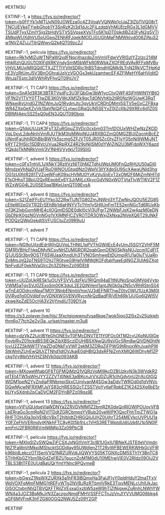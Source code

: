 #EXTM3U

EXTINF:-1, a
https://fvs.io/redirector?token=b0FFYk1xMTUxN09JOWEza0c4Z3VoaVVQNWp1clJaZ3lZbTlVQ08rTTNCUEVkeTYwbGhob1Y3SnRzK2t3d1dJc2FiLzdqbVhMUEtzRGx3L1dGMVVTSUdPTys1ZmlYSjg2bHdVSTV5SVpseXVsTFo5K1pDT0pkdlBZd3FyN2g5VTl4MkpWUXdhVU5pUGpqZENhRFJqeklMODJGUGhMaFNMWkIvd006ZjNuS2w1NVZ4ZjJJTlIrQWwvQ2k4QT09zcZJ




#EXTINF:-1, pelicula 
https://fvs.io/redirector?token=Rk1yMlZuWTNPaWQvdFNqcjlhazdpZmVmVFdwVVRISzlYZzlzc214MHhkRzhQUGU1OXlFdXRKVndySmM5bWFkR0RWbkZXOFREdVAyRFFpMVBvVHVLMUxjMllQQjlCTXJZTTlYVittSDRic1hBSTdmdHlQMk9LTnN2RkVCTHpKdnE3VzRtUmJ5V3BnOGhralJqVzVGOGs3ekUzamtwcEF4ZFlMeHY6aHViditDWnJaTEptc3dIVWhRVFhvQT09VJV7


#EXTINF:-1, T1 CAP3
https://fvs.io/redirector?token=SnA1d3R3K3BTRTVsdFc3U3FQbGw3bW1ycCtvOWF4SjFHWlN1YlBtOVF1N2V1TVY0TTIwZlE3K0VWcXM1Zk9qcTdONVhKb2tlR0NzWGUwK3RqTWNsei8yUndGZ1NZWmJuQ1RvdmJtc3gyUkVCRDhDMml5STV5eGxCZFBxaWR4ZXp0eXZvVk1SeVNiQjFCLytwcGRqQUN5SEYxZ0lZcllIb29XREc6d1Z0SDBIMjI4ejc5S25sQ0pEN3JQUT090bqx


#EXTINF:-1, T1 CAP4
https://fvs.io/redirector?token=Q1dqUUJzK3FsT3ZuRGpuZ3VDc0cxbm03Tm1DOUxlWHZwNzZKODVqL0xvL2dpNnhiVmRJUTlkM3lsMWpiNUJ4RXBGZmQ0MGZBUlZqcnhBcEZUNmlFaUhhRDhBbjBWYk5scmg5ZFJVT05JR05ZcGtyZFlvY05nNi9WMjJNTkRYT21HSlc1SDBVcUVua2RpRXZ4R29oNjlSM0dYWjZjN2U3MFdqWXY6azdYQkdoTkNNRkVmV3V1NHlVVytkUT09SIiG


#EXTINF:-1, advent 5
https://fvs.io/redirector?token=c0FsTnhVL1JXNkY3RzltVzNlT0hMZTdhUWpUM0FnQzRHUU50aDl0MmdzeVhNaDVUaFRuOWNOUGtqdlNzOWplV3llYXdpSU9ScXAwaUNld3hqOG1zU0htR281TVZoeWFoK09scHVMU0YvKzVuSnEvT2xOM2F6MjZmNHlTdE1sOHhsT3BpU2QxREpobEx6Y3JrMjlLcXkycGdVN0xWOTVtaTlvWTI6V2F1ZWZxWG04L2U0SE5qa1BKeUxnQT09EvsA

#EXTINF:-1, advent 6
https://fvs.io/redirector?token=S21ZelFFcEU1Yko3Z2RwTlJNTG80ZmJNWnl3YTZwNnJQOU5EZG85cEtleWl2eGVTR2ErSEhBb1dIaHNYVTc1Ym1ySHllUnFmTE52enNGcTd6RUxKbm13K2lxbGxmMHE4cllOQmlDSDE0dkI0cVl3UFgrT2NWbFJsK2w4azM0eDNGbDNrK0gzNGVnNGg1VXlMNFlCZVROTDR3OWxjZkNxa2NVeXQ6T29JNkFPODQzQWpGekdtSVFUSCtuZz09R9uU


#EXTINF:-1, advent 7



#EXTINF:-1, T1 CAP8
https://fvs.io/redirector?token=NG9oUjlzdEdrWjhQUVpLTHNtL1pPVThGWitEcE4yUmJ5SGY2VHF5MGM1RVBHcFhkeDMyNCsyNHZUMGROR2pabGpnOEN0SkNsNUJzcm1CdFlTQ1JUSSt3by9OSTF6SWJaaXhndUh3TVNOSmhweEtDUmpiR1J1a0luTVJaRnZnMmJnQ2pTNS9TOVJTRGtyeG9HelViMWdKOFdtaVhaeEdiNGZ3UlA6ZXptNnFvdUF0ekNVaGIrc2h3ZGNmZz09DEt8


#EXTINF:-1, T1 CAP9
https://fvs.io/redirector?token=UUZpUkRESk1uOUVFSVVLdzFkU1RIQm94aE1tNUNoSnpGMVd4VytpVWM5aTgySVJ0ZExoSm00K3duL2E2QjNVenl1anlJNGk0a2N5cVRhRStnS04wTnE4ODdrcnNpaTM0Y3NnbENmbVhqcVJ3dEFNRThwZ0tvOWU1UzA3M0t0VjRyd1g0OVdjbFoyVDNXWGVENVRycnNrQzBadFRjVEh6Rk1JUGo6QWI5VzkweXpZdE5OcHA3V2tjYmdiUT09DYJe


#EXTINF:-1, advent 10
https://s3.zplayer.live/hls/,5fxctgiowwnufvsa6kqe7wok5jqo32l5x2v25jzkjphthm6o77tch2e2vj3a,.urlset/master.m3u8


#EXTINF:-1, advent 11
https://fvs.io/redirector?token=dzVkZ2tJclBYeGhONE5vT0FMcDNVTE11Y0FOc0tTM2cyUXpNU0lOeFpyblRyZ01tckdBS3lEQkZibXBSczlDUHlBSXNwQU9sVGc5Rm8wQlVDN0htNlcvU2ZZSkNWTFVwZDg0NkFxVWF2ekM3ZDRqZjFPWG9tRnoxWnJvajhPWStkWnhZUnEwQlUrZTNhd1dlOVJkajE0dHBIQ3dxRFNiZnhXMlQ6WDhyM1ZPckg1Vy9lblVHVHZSNVk0dz093AKB


#EXTINF:-1, advent 12
https://fvs.io/redirector?token=MXoweWtabGF6TGFMQjMzQ1VQRzVqMi9kcDZBUzkyN3k3WVdkR2ptTEt4TW5sWHJYY2ZZVTI0NkE3alBKcnJrVVJDZUR1clhGdytnU2hXcGtGQWlDM1ppN2YyZndjaFRNbmpjSkxCUmlvanM4SGw3aDdvTWROd0d1dVNVcDQwMjcwNFRXMFJsYS93cHRESSt2cTZSSTVqYytIaFRqbEZ1K242SXg6bE5rbUYySXdnb2pCaDVCM2FDYnBPZz09qs9E

#EXTINF:-1, advent 13
https://fvs.io/redirector?token=VjFUQUdseVlaWDNYa2ZRVDVMM1Z2bmRZK0dxQnRIOWlPOUovVFBLbERraGo3cmRqN2VITDdtZGRCbmpsYVBub20veWlPK1QxcFhhTmZTWG1aRHFTOHJ0a3piVEtBcVBxT2hIbldtZHRGQjlJUHZ0UjhrT254MEVkcUVPUU1aY0FZeFhIVERmdytKNkhFTC8yK0l5b1hLc1VHS3RETWptdUdiUzk6U1p5N0lFemFnU2FBR0R6VmN6Mlp3Zz09PbCB


#EXTINF:-1, pelicula
https://fvs.io/redirector?token=MXlqSlZvSWQwZjFCSXJxNGlIVmY3clB1UGxIU1BNeXJSTEtIeVVmdnNtZ1FaWnVtMkpiMStscktSODdlay95UWdIenZ1T2RvWFBEWERKWHk0cVFlRk96bldLekczOTlSenVVQ1NRZURVdjJiQWVYS05KTGNXcDM5STh1Y3BnTC85THhKbGZYbm1IbGdZeFBZU1pucnZoM1M0dU10MEhwVlE0V2RIdz09OlJ2VTBLS3BtTFE0UUdBaUQrYmtYNnc9PQvmeB


#EXTINF:-1, pelicula 2
https://fvs.io/redirector?token=bGwxZ1NsWXZURXk5a1hFR3lBQmxHa3FaUFIyY0pldHduY2tnaTFxVWdVOXFqMmFMMG1tREFvWTg2NVBJRzRTbmlVRkE3TisyMENLcUhIUkJacGl5OCtxbnNhQTBVQXFTRjlZVEsxaGxzbW5zeW9hTlZINjgxejZuRnhLNWhYWWN4a3JOZ3BqMkJrN3ZaczgvNmdFMHVSSFFCTnJzVnJIYVVUMG06bkg4aGF6MVFmK3hFZG80OGQ2NWJ5Zz09Y2GP


#EXTINF




